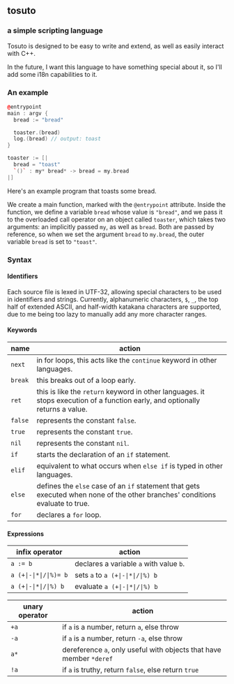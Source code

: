 ## tosuto 

### a simple scripting language

Tosuto is designed to be easy to write and extend, as well
as easily interact with C++.

In the future, I want this language to have something special about it, so I'll
add some i18n capabilities to it.

### An example
```c++
@entrypoint
main : argv {
  bread := "bread"

  toaster.(bread)
  log.(bread) // output: toast
}

toaster := [|
  bread = "toast"
  `()` : my* bread* -> bread = my.bread
|]
```

Here's an example program that toasts some bread.

We create a main function, marked with the ``@entrypoint`` attribute. Inside the
function, we define a variable ``bread`` whose value is ``"bread"``, and we
pass it to the overloaded call operator on an object called ``toaster``, which
takes two arguments: an implicitly passed ``my``, as well as ``bread``. Both are
passed by reference, so when we set the argument ``bread`` to ``my.bread``, the
outer variable ``bread`` is set to ``"toast"``.

### Syntax

#### Identifiers
Each source file is lexed in UTF-32, allowing special characters to be used in
identifiers and strings. Currently, alphanumeric characters, ``$``, ``_``, the
top half of extended ASCII, and half-width katakana characters are supported, due
to me being too lazy to manually add any more character ranges.

#### Keywords
| name      | action                                                                                                                            |
|-----------|-----------------------------------------------------------------------------------------------------------------------------------|
| ``next``  | in for loops, this acts like the ``continue`` keyword in other languages.                                                         |
| ``break`` | this breaks out of a loop early.                                                                                                  |
| ``ret``   | this is like the ``return`` keyword in other languages. it stops execution of a function early, and optionally returns a value.   |
| ``false`` | represents the constant ``false``.                                                                                                |
| ``true``  | represents the constant ``true``.                                                                                                 |
| ``nil``   | represents the constant ``nil``.                                                                                                  |
| ``if``    | starts the declaration of an ``if`` statement.                                                                                    |
| ``elif``  | equivalent to what occurs when ``else if`` is typed in other languages.                                                           |
| ``else``  | defines the ``else`` case of an ``if`` statement that gets executed when none of the other branches' conditions evaluate to true. |
| ``for``   | declares a ``for`` loop.                                                                                                          |

#### Expressions
| infix operator           | action                                      |
|--------------------------|---------------------------------------------|
| ``a := b``               | declares a variable ``a`` with value ``b``. |
| ``a (+\|-\|*\|/\|%)= b`` | sets ``a`` to ``a (+\|-\|*\|/\|%) b``       |
| ``a (+\|-\|*\|/\|%) b``  | evaluate ``a (+\|-\|*\|/\|%) b``            |

| unary operator | action                                                                  |
|----------------|-------------------------------------------------------------------------|
| ``+a``         | if ``a`` is a number, return ``a``, else throw                          |
| ``-a``         | if ``a`` is a number, return ``-a``, else throw                         |
| ``a*``         | dereference ``a``, only useful with objects that have member ``*deref`` |
| ``!a``         | if ``a`` is truthy, return ``false``, else return ``true``              |

